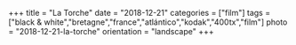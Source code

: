 +++
title = "La Torche"
date = "2018-12-21"
categories = ["film"]
tags = ["black & white","bretagne","france","atlántico","kodak","400tx","film"]
photo = "2018-12-21-la-torche"
orientation = "landscape"
+++
